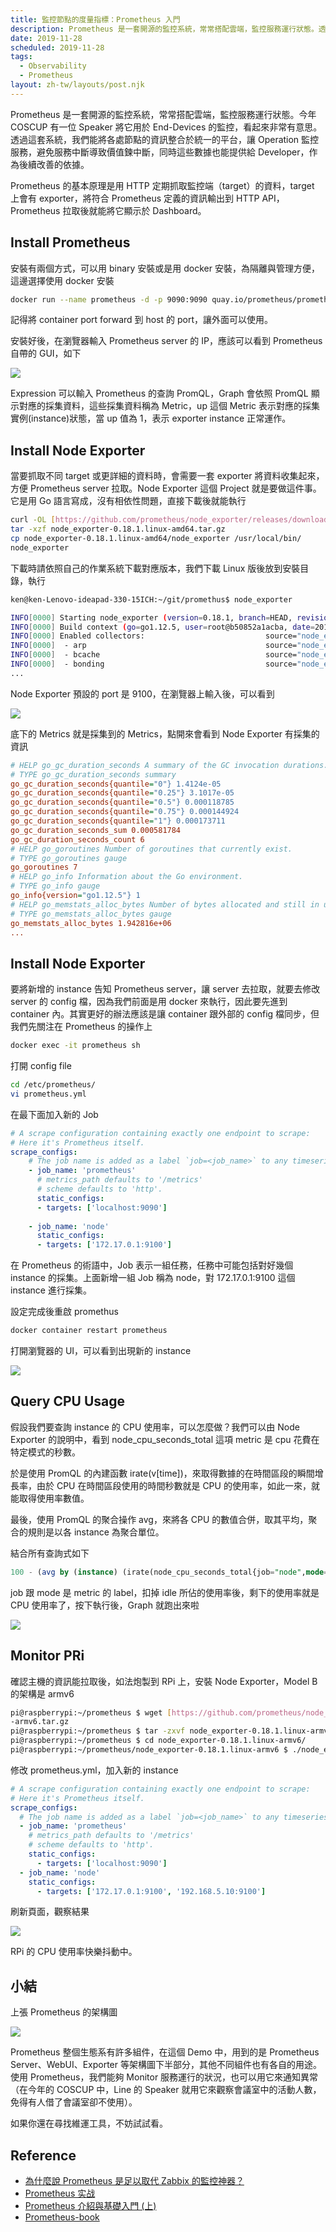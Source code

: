 ```yaml
---
title: 監控節點的度量指標：Prometheus 入門
description: Prometheus 是一套開源的監控系統，常常搭配雲端，監控服務運行狀態。透過這套系統，我們能將各處節點的資訊整合於統一的平台，讓 Operation 監控服務，避免服務中斷導致價值鍊中斷，同時這些數據也能提供給 Developer，作為後續改善的依據。…
date: 2019-11-28
scheduled: 2019-11-28
tags:
  - Observability
  - Prometheus
layout: zh-tw/layouts/post.njk
---
```


Prometheus 是一套開源的監控系統，常常搭配雲端，監控服務運行狀態。今年 COSCUP 有一位 Speaker 將它用於 End-Devices 的監控，看起來非常有意思。透過這套系統，我們能將各處節點的資訊整合於統一的平台，讓 Operation 監控服務，避免服務中斷導致價值鍊中斷，同時這些數據也能提供給 Developer，作為後續改善的依據。

Prometheus 的基本原理是用 HTTP 定期抓取監控端（target）的資料，target 上會有 exporter，將符合 Prometheus 定義的資訊輸出到 HTTP API，Prometheus 拉取後就能將它顯示於 Dashboard。

## Install Prometheus

安裝有兩個方式，可以用 binary 安裝或是用 docker 安裝，為隔離與管理方便，這邊選擇使用 docker 安裝

```bash
docker run --name prometheus -d -p 9090:9090 quay.io/prometheus/prometheus 
```

記得將 container port forward 到 host 的 port，讓外面可以使用。

安裝好後，在瀏覽器輸入 Prometheus server 的 IP，應該可以看到 Prometheus 自帶的 GUI，如下

![](/img/posts/2019/(.*)/prom-1.png)

Expression 可以輸入 Prometheus 的查詢 PromQL，Graph 會依照 PromQL 顯示對應的採集資料，這些採集資料稱為 Metric，up 這個 Metric 表示對應的採集實例(instance)狀態，當 up 值為 1，表示 exporter instance 正常運作。

## Install Node Exporter

當要抓取不同 target 或更詳細的資料時，會需要一套 exporter 將資料收集起來，方便 Prometheus server 拉取。Node Exporter 這個 Project 就是要做這件事。它是用 Go 語言寫成，沒有相依性問題，直接下載後就能執行

```bash
curl -OL [https://github.com/prometheus/node_exporter/releases/download/v0.18.1/node_exporter-0.18.1.linux-amd64.tar.gz](https://github.com/prometheus/node_exporter/releases/download/v0.18.1/node_exporter-0.18.1.linux-amd64.tar.gz)
tar -xzf node_exporter-0.18.1.linux-amd64.tar.gz
cp node_exporter-0.18.1.linux-amd64/node_exporter /usr/local/bin/
node_exporter
```

下載時請依照自己的作業系統下載對應版本，我們下載 Linux 版後放到安裝目錄，執行

```bash
ken@ken-Lenovo-ideapad-330-15ICH:~/git/promethus$ node_exporter

INFO[0000] Starting node_exporter (version=0.18.1, branch=HEAD, revision=3db77732e925c08f675d7404a8c46466b2ece83e)  source="node_exporter.go:156"                                  
INFO[0000] Build context (go=go1.12.5, user=root@b50852a1acba, date=20190604-16:41:18)  source="node_exporter.go:157"              
INFO[0000] Enabled collectors:                           source="node_exporter.go:97"                         
INFO[0000]  - arp                                        source="node_exporter.go:104"                        
INFO[0000]  - bcache                                     source="node_exporter.go:104"                        
INFO[0000]  - bonding                                    source="node_exporter.go:104"
...
```

Node Exporter 預設的 port 是 9100，在瀏覽器上輸入後，可以看到

![](/img/posts/2019/(.*)/prom-2.png)

底下的 Metrics 就是採集到的 Metrics，點開來會看到 Node Exporter 有採集的資訊

```ini
# HELP go_gc_duration_seconds A summary of the GC invocation durations.
# TYPE go_gc_duration_seconds summary
go_gc_duration_seconds{quantile="0"} 1.4124e-05
go_gc_duration_seconds{quantile="0.25"} 3.1017e-05
go_gc_duration_seconds{quantile="0.5"} 0.000118785
go_gc_duration_seconds{quantile="0.75"} 0.000144924
go_gc_duration_seconds{quantile="1"} 0.000173711
go_gc_duration_seconds_sum 0.000581784
go_gc_duration_seconds_count 6
# HELP go_goroutines Number of goroutines that currently exist.
# TYPE go_goroutines gauge
go_goroutines 7
# HELP go_info Information about the Go environment.
# TYPE go_info gauge
go_info{version="go1.12.5"} 1
# HELP go_memstats_alloc_bytes Number of bytes allocated and still in use.
# TYPE go_memstats_alloc_bytes gauge
go_memstats_alloc_bytes 1.942816e+06
...
```

## Install Node Exporter

要將新增的 instance 告知 Prometheus server，讓 server 去拉取，就要去修改 server 的 config 檔，因為我們前面是用 docker 來執行，因此要先進到 container 內。其實更好的辦法應該是讓 container 跟外部的 config 檔同步，但我們先關注在 Prometheus 的操作上

```bash
docker exec -it prometheus sh
```

打開 config file

```bash
cd /etc/prometheus/
vi prometheus.yml
```

在最下面加入新的 Job

```yaml
# A scrape configuration containing exactly one endpoint to scrape:
# Here it's Prometheus itself.    
scrape_configs:     
    # The job name is added as a label `job=<job_name>` to any timeseries scraped from this config.       
    - job_name: 'prometheus'          
      # metrics_path defaults to '/metrics'  
      # scheme defaults to 'http'.                          
      static_configs:             
      - targets: ['localhost:9090']
                    
    - job_name: 'node'
      static_configs:
      - targets: ['172.17.0.1:9100']
```

在 Prometheus 的術語中，Job 表示一組任務，任務中可能包括對好幾個 instance 的採集。上面新增一組 Job 稱為 node，對 172.17.0.1:9100 這個 instance 進行採集。

設定完成後重啟 promethus

```bash
docker container restart prometheus
```

打開瀏覽器的 UI，可以看到出現新的 instance

![](/img/posts/2019/(.*)/prom-3.png)

## Query CPU Usage

假設我們要查詢 instance 的 CPU 使用率，可以怎麼做？我們可以由 Node Exporter 的說明中，看到 node_cpu_seconds_total 這項 metric 是 cpu 花費在特定模式的秒數。

於是使用 PromQL 的內建函數 irate(v[time])，來取得數據的在時間區段的瞬間增長率，由於 CPU 在時間區段使用的時間秒數就是 CPU 的使用率，如此一來，就能取得使用率數值。

最後，使用 PromQL 的聚合操作 avg，來將各 CPU 的數值合併，取其平均，聚合的規則是以各 instance 為聚合單位。

結合所有查詢式如下

```sql
100 - (avg by (instance) (irate(node_cpu_seconds_total{job="node",mode="idle"}[5m])) * 100)
```

job 跟 mode 是 metric 的 label，扣掉 idle 所佔的使用率後，剩下的使用率就是 CPU 使用率了，按下執行後，Graph 就跑出來啦

![](/img/posts/2019/(.*)/prom-4.png)

## Monitor PRi

確認主機的資訊能拉取後，如法炮製到 RPi 上，安裝 Node Exporter，Model B 的架構是 armv6

```bash
pi@raspberrypi:~/prometheus $ wget [https://github.com/prometheus/node_exporter/releases/download/v0.18.1/node_exporter-0.18.1.linux](https://github.com/prometheus/node_exporter/releases/download/v0.18.1/node_exporter-0.18.1.linux)
-armv6.tar.gz
pi@raspberrypi:~/prometheus $ tar -zxvf node_exporter-0.18.1.linux-armv6.tar.gz
pi@raspberrypi:~/prometheus $ cd node_exporter-0.18.1.linux-armv6/
pi@raspberrypi:~/prometheus/node_exporter-0.18.1.linux-armv6 $ ./node_exporter
```

修改 prometheus.yml，加入新的 instance

```yaml
# A scrape configuration containing exactly one endpoint to scrape:
# Here it's Prometheus itself.
scrape_configs:
  # The job name is added as a label `job=<job_name>` to any timeseries scraped from this config.
  - job_name: 'prometheus'
    # metrics_path defaults to '/metrics'
    # scheme defaults to 'http'.
    static_configs:
      - targets: ['localhost:9090']
  - job_name: 'node'
    static_configs:
      - targets: ['172.17.0.1:9100', '192.168.5.10:9100']
```

刷新頁面，觀察結果

![](/img/posts/2019/(.*)/prom-5.png)

RPi 的 CPU 使用率快樂抖動中。

## 小結

上張 Prometheus 的架構圖

![](/img/posts/2019/(.*)/prom-6.jpg)

Prometheus 整個生態系有許多組件，在這個 Demo 中，用到的是 Prometheus Server、WebUI、Exporter 等架構圖下半部分，其他不同組件也有各自的用途。使用 Prometheus，我們能夠 Monitor 服務運行的狀況，也可以用它來通知異常（在今年的 COSCUP 中，Line 的 Speaker 就用它來觀察會議室中的活動人數，免得有人借了會議室卻不使用）。

如果你還在尋找維運工具，不妨試試看。

## Reference

- [為什麼說 Prometheus 是足以取代 Zabbix 的監控神器？](https://zhuanlan.zhihu.com/p/91215371)
- [Prometheus 实战](https://songjiayang.gitbooks.io/prometheus/content/)
- [Prometheus 介紹與基礎入門 (上)](https://www.inwinstack.com/2018/11/14/prometheus-introduction-1/)
- [Prometheus-book](https://yunlzheng.gitbook.io/prometheus-book/)
